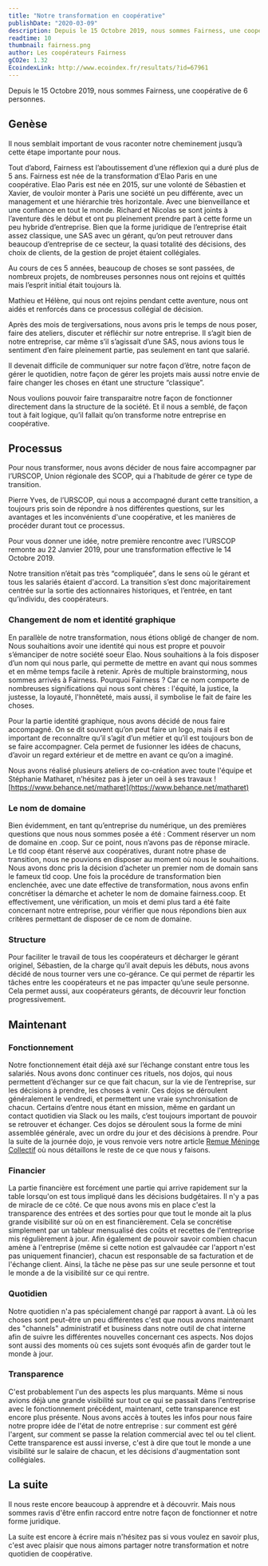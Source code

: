 ```yaml
---
title: "Notre transformation en coopérative"
publishDate: "2020-03-09"
description: Depuis le 15 Octobre 2019, nous sommes Fairness, une coopérative de 6 personnes. Voici notre cheminement.
readtime: 10
thumbnail: fairness.png
author: Les coopérateurs Fairness
gCO2e: 1.32
EcoindexLink: http://www.ecoindex.fr/resultats/?id=67961
---
```

Depuis le 15 Octobre 2019, nous sommes Fairness, une coopérative de 6 personnes.

## Genèse 
Il nous semblait important de vous raconter notre cheminement jusqu’à cette étape importante pour nous.

Tout d’abord, Fairness est l’aboutissement d’une réflexion qui a duré plus de 5 ans. Fairness est née de la transformation d’Elao Paris en une coopérative.
Elao Paris est née en 2015, sur une volonté de Sébastien et Xavier, de vouloir monter à Paris une société un peu différente, avec un management et une hiérarchie très horizontale. Avec une bienveillance et une confiance en tout le monde.
Richard et Nicolas se sont joints à l’aventure dès le début et ont pu pleinement prendre part à cette forme un peu hybride d’entreprise.
Bien que la forme juridique de l’entreprise était assez classique, une SAS avec un gérant, qu’on peut retrouver dans beaucoup d’entreprise de ce secteur, la quasi totalité des décisions, des choix de clients, de la gestion de projet étaient collégiales.

Au cours de ces 5 années, beaucoup de choses se sont passées, de nombreux projets, de nombreuses personnes nous ont rejoins et quittés mais l’esprit initial était toujours là.

Mathieu et Hélène, qui nous ont rejoins pendant cette aventure, nous ont aidés et renforcés dans ce processus collégial de décision.

Après des mois de tergiversations, nous avons pris le temps de nous poser, faire des ateliers, discuter et réfléchir sur notre entreprise. Il s’agit bien de notre entreprise, car même s’il s’agissait d’une SAS, nous avions tous le sentiment d’en faire pleinement partie, pas seulement en tant que salarié.

Il devenait difficile de communiquer sur notre façon d’être, notre façon de gérer le quotidien, notre façon de gérer les projets mais aussi notre envie de faire changer les choses en étant une structure “classique”. 

Nous voulions pouvoir faire transparaitre notre façon de fonctionner directement dans la structure de la société. Et il nous a semblé, de façon tout à fait logique, qu’il fallait qu’on transforme notre entreprise en coopérative.

## Processus

Pour nous transformer, nous avons décider de nous faire accompagner par l’URSCOP, Union régionale des SCOP, qui a l’habitude de gérer ce type de transition.

Pierre Yves, de l’URSCOP, qui nous a accompagné durant cette transition, a toujours pris soin de répondre à nos différentes questions, sur les avantages et les inconvénients d'une coopérative, et les manières de procéder durant tout ce processus.

Pour vous donner une idée, notre première rencontre avec l’URSCOP remonte au 22 Janvier 2019, pour une transformation effective le 14 Octobre 2019.

Notre transition n’était pas très “compliquée”, dans le sens où le gérant et tous les salariés étaient d'accord.
La transition s’est donc majoritairement centrée sur la sortie des actionnaires historiques, et l’entrée, en tant qu’individu, des coopérateurs.


### Changement de nom et identité graphique

En parallèle de notre transformation, nous étions obligé de changer de nom. Nous souhaitions avoir une identité qui nous est propre et pouvoir s’émanciper de notre société soeur Elao.
Nous souhaitions à la fois disposer d’un nom qui nous parle, qui permette de mettre en avant qui nous sommes et en même temps facile à retenir.
Après de multiple brainstorming, nous sommes arrivés à Fairness.
Pourquoi Fairness ? Car ce nom comporte de nombreuses significations qui nous sont chères : l'équité, la justice, la justesse, la loyauté, l'honnêteté, mais aussi, il symbolise le fait de faire les choses.

Pour la partie identité graphique, nous avons décidé de nous faire accompagné. On se dit souvent qu’on peut faire un logo, mais il est important de reconnaître qu’il s’agit d’un métier et qu’il est toujours bon de se faire accompagner. Cela permet de fusionner les idées de chacuns, d’avoir un regard extérieur et de mettre en avant ce qu’on a imaginé.

Nous avons réalisé plusieurs ateliers de co-création avec toute l'équipe et Stéphanie Matharet, n’hésitez pas à jeter un oeil à ses travaux ! [https://www.behance.net/matharet](https://www.behance.net/matharet)

### Le nom de domaine

Bien évidemment, en tant qu’entreprise du numérique, un des premières questions que nous nous sommes posée a été : Comment réserver un nom de domaine en .coop.
Sur ce point, nous n’avons pas de réponse miracle. Le tld coop étant réservé aux coopératives, durant notre phase de transition, nous ne pouvions en disposer au moment où nous le souhaitions.
Nous avons donc pris la décision d’acheter un premier nom de domain sans le fameux tld coop. Une fois la procédure de transformation bien enclenchée, avec une date effective de transformation, nous avons enfin concrétiser la démarche et acheter le nom de domaine fairness.coop. Et effectivement, une vérification, un mois et demi plus tard a été faite concernant notre entreprise, pour vérifier que nous répondions bien aux critères permettant de disposer de ce nom de domaine.

### Structure

Pour faciliter le travail de tous les coopérateurs et décharger le gérant originel, Sébastien, de la charge qu’il avait depuis les débuts, nous avons décidé de nous tourner vers une co-gérance. Ce qui permet de répartir les tâches entre les coopérateurs et ne pas impacter qu’une seule personne. Cela permet aussi, aux coopérateurs gérants, de découvrir leur fonction progressivement.

## Maintenant

### Fonctionnement

Notre fonctionnement était déjà axé sur l’échange constant entre tous les salariés. Nous avons donc continuer ces rituels, nos dojos, qui nous permettent d’échanger sur ce que fait chacun, sur la vie de l’entreprise, sur les décisions à prendre, les choses à venir.
Ces dojos se déroulent généralement le vendredi, et permettent une vraie synchronisation de chacun.
Certains d’entre nous étant en mission, même en gardant un contact quotidien via Slack ou les mails, c’est toujours important de pouvoir se retrouver et échanger.
Ces dojos se déroulent sous la forme de mini assemblée générale, avec un ordre du jour et des décisions à prendre.
Pour la suite de la journée dojo, je vous renvoie vers notre article [Remue Méninge Collectif](/blog/2019/remue-meninges-collectif.html) où nous détaillons le reste de ce que nous y faisons.

### Financier

La partie financière est forcément une partie qui arrive rapidement sur la table lorsqu'on est tous impliqué dans les décisions budgétaires.
Il n'y a pas de miracle de ce côté. Ce que nous avons mis en place c'est la transparence des entrées et des sorties pour que tout le monde ait la plus grande visibilité sur où on en est financièrement.
Cela se concrétise simplement par un tableur mensualisé des coûts et recettes de l'entreprise mis régulièrement à jour.
Afin également de pouvoir savoir combien chacun amène à l'entreprise (même si cette notion est galvaudée car l'apport n'est pas uniquement financier), chacun est responsable de sa facturation et de l'échange client. Ainsi, la tâche ne pèse pas sur une seule personne et tout le monde a de la visibilité sur ce qui rentre.

### Quotidien

Notre quotidien n'a pas spécialement changé par rapport à avant. Là où les choses sont peut-être un peu différentes c'est que nous avons maintenant des "channels" administratif et business dans notre outil de chat interne afin de suivre les différentes nouvelles concernant ces aspects.
Nos dojos sont aussi des moments où ces sujets sont évoqués afin de garder tout le monde à jour.

### Transparence

C'est probablement l'un des aspects les plus marquants. Même si nous avions déjà une grande visibilité sur tout ce qui se passait dans l'entreprise avec le fonctionnement précédent, maintenant, cette transparence est encore plus présente.
Nous avons accès à toutes les infos pour nous faire notre propre idée de l'état de notre entreprise : sur comment est géré l'argent, sur comment se passe la relation commercial avec tel ou tel client.
Cette transparence est aussi inverse, c'est à dire que tout le monde a une visibilité sur le salaire de chacun, et les décisions d'augmentation sont collégiales. 

## La suite

Il nous reste encore beaucoup à apprendre et à découvrir. Mais nous sommes ravis d'être enfin raccord entre notre façon de fonctionner et notre forme juridique.

La suite est encore à écrire mais n'hésitez pas si vous voulez en savoir plus, c'est avec plaisir que nous aimons partager notre transformation et notre quotidien de coopérative.
